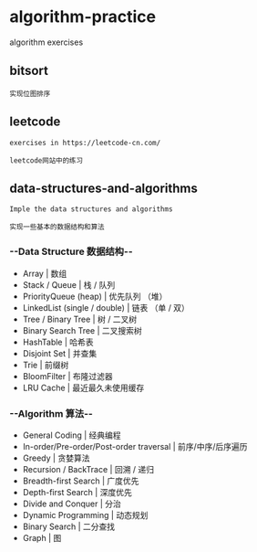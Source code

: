 # algorithm-practice


algorithm exercises

## bitsort

~~~
实现位图排序
~~~

## leetcode

~~~
exercises in https://leetcode-cn.com/

leetcode网站中的练习
~~~

## data-structures-and-algorithms

~~~
Imple the data structures and algorithms

实现一些基本的数据结构和算法
~~~

### --Data Structure 数据结构--

* Array | 数组
* Stack / Queue | 栈 / 队列
* PriorityQueue (heap) | 优先队列 （堆）
* LinkedList (single / double) | 链表 （单 / 双）
* Tree / Binary Tree | 树 / 二叉树
* Binary Search Tree | 二叉搜索树
* HashTable | 哈希表
* Disjoint Set | 并查集
* Trie | 前缀树
* BloomFilter | 布隆过滤器
* LRU Cache | 最近最久未使用缓存

### --Algorithm 算法--

* General Coding | 经典编程
* In-order/Pre-order/Post-order traversal | 前序/中序/后序遍历
* Greedy | 贪婪算法
* Recursion / BackTrace | 回溯 / 递归
* Breadth-first Search | 广度优先
* Depth-first Search | 深度优先
* Divide and Conquer | 分治
* Dynamic Programming | 动态规划
* Binary Search | 二分查找
* Graph | 图